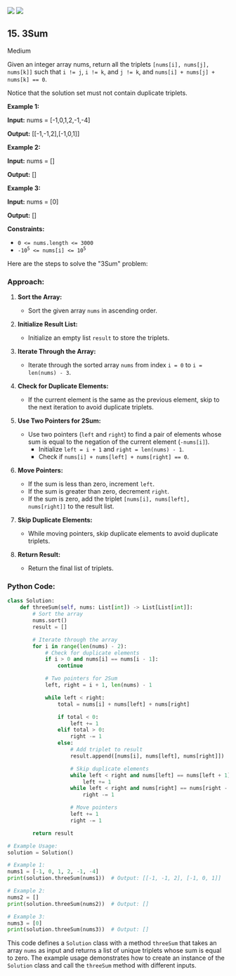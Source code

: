 [![](https://img.shields.io/github/stars/javadev/LeetCode-in-All?label=Stars&style=flat-square)](https://github.com/javadev/LeetCode-in-All)
[![](https://img.shields.io/github/forks/javadev/LeetCode-in-All?label=Fork%20me%20on%20GitHub%20&style=flat-square)](https://github.com/javadev/LeetCode-in-All/fork)

## 15\. 3Sum

Medium

Given an integer array nums, return all the triplets `[nums[i], nums[j], nums[k]]` such that `i != j`, `i != k`, and `j != k`, and `nums[i] + nums[j] + nums[k] == 0`.

Notice that the solution set must not contain duplicate triplets.

**Example 1:**

**Input:** nums = [-1,0,1,2,-1,-4]

**Output:** [[-1,-1,2],[-1,0,1]] 

**Example 2:**

**Input:** nums = []

**Output:** [] 

**Example 3:**

**Input:** nums = [0]

**Output:** [] 

**Constraints:**

*   `0 <= nums.length <= 3000`
*   <code>-10<sup>5</sup> <= nums[i] <= 10<sup>5</sup></code>

Here are the steps to solve the "3Sum" problem:

### Approach:

1. **Sort the Array:**
   - Sort the given array `nums` in ascending order.

2. **Initialize Result List:**
   - Initialize an empty list `result` to store the triplets.

3. **Iterate Through the Array:**
   - Iterate through the sorted array `nums` from index `i = 0` to `i = len(nums) - 3`.

4. **Check for Duplicate Elements:**
   - If the current element is the same as the previous element, skip to the next iteration to avoid duplicate triplets.

5. **Use Two Pointers for 2Sum:**
   - Use two pointers (`left` and `right`) to find a pair of elements whose sum is equal to the negation of the current element (`-nums[i]`).
     - Initialize `left = i + 1` and `right = len(nums) - 1`.
     - Check if `nums[i] + nums[left] + nums[right] == 0`.

6. **Move Pointers:**
   - If the sum is less than zero, increment `left`.
   - If the sum is greater than zero, decrement `right`.
   - If the sum is zero, add the triplet `[nums[i], nums[left], nums[right]]` to the result list.

7. **Skip Duplicate Elements:**
   - While moving pointers, skip duplicate elements to avoid duplicate triplets.

8. **Return Result:**
   - Return the final list of triplets.

### Python Code:

```python
class Solution:
    def threeSum(self, nums: List[int]) -> List[List[int]]:
        # Sort the array
        nums.sort()
        result = []

        # Iterate through the array
        for i in range(len(nums) - 2):
            # Check for duplicate elements
            if i > 0 and nums[i] == nums[i - 1]:
                continue

            # Two pointers for 2Sum
            left, right = i + 1, len(nums) - 1

            while left < right:
                total = nums[i] + nums[left] + nums[right]

                if total < 0:
                    left += 1
                elif total > 0:
                    right -= 1
                else:
                    # Add triplet to result
                    result.append([nums[i], nums[left], nums[right]])

                    # Skip duplicate elements
                    while left < right and nums[left] == nums[left + 1]:
                        left += 1
                    while left < right and nums[right] == nums[right - 1]:
                        right -= 1

                    # Move pointers
                    left += 1
                    right -= 1

        return result

# Example Usage:
solution = Solution()

# Example 1:
nums1 = [-1, 0, 1, 2, -1, -4]
print(solution.threeSum(nums1))  # Output: [[-1, -1, 2], [-1, 0, 1]]

# Example 2:
nums2 = []
print(solution.threeSum(nums2))  # Output: []

# Example 3:
nums3 = [0]
print(solution.threeSum(nums3))  # Output: []
```

This code defines a `Solution` class with a method `threeSum` that takes an array `nums` as input and returns a list of unique triplets whose sum is equal to zero. The example usage demonstrates how to create an instance of the `Solution` class and call the `threeSum` method with different inputs.